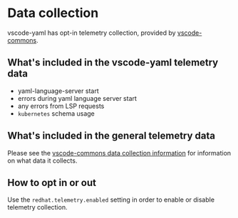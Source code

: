 # Data collection

vscode-yaml has opt-in telemetry collection, provided by [vscode-commons](https://github.com/redhat-developer/vscode-commons).

## What's included in the vscode-yaml telemetry data

- yaml-language-server start
- errors during yaml language server start
- any errors from LSP requests
- `kubernetes` schema usage

## What's included in the general telemetry data

Please see the
[vscode-commons data collection information](https://github.com/redhat-developer/vscode-commons/blob/master/USAGE_DATA.md#other-extensions)
for information on what data it collects.

## How to opt in or out

Use the `redhat.telemetry.enabled` setting in order to enable or disable telemetry collection.
